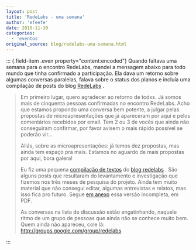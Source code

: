 ```yaml
---
layout: post
title: 'RedeLabs - uma semana'
author: 'efeefe'
date: 2010-11-30
categories:
  - 'eventos'
original_source: blog/redelabs-uma-semana.html
---
```


::: {.field-item .even property="content:encoded"}
Quando faltava uma semana para o encontro RedeLabs, mandei a mensagem abaixo para todo mundo que tinha confirmado a participação. Ela dava um retorno sobre algumas conversas paralelas, falava sobre o status dos planos e incluía uma compilação de posts do blog [RedeLabs](http://culturadigital.br/redelabs) .

> <div>
>
> Em primeiro lugar, quero agradecer ao retorno de todxs. Já somos mais de cinquenta pessoas confirmadas no encontro RedeLabs. Acho que estamos propondo uma conversa bem potente, a julgar pelas propostas de microapresentações que já apareceram por aqui e pelos comentários recebidos por email. Tem 2 ou 3 de vocês que ainda não conseguiram confirmar, por favor avisem o mais rápido possível se poderão vir\...
>
> </div>
>
> <div>
>
> Aliás, sobre as microapresentações: já temos dez propostas, mas ainda tem espaço pra mais. Estamos no aguardo de mais propostas por aqui, bora galera!
>
> </div>
>
> <div>
>
> Eu fiz uma pequena [compilação de textos](http://culturadigital.br/redelabs/files/2010/11/redelabs1.pdf) do [blog redelabs](http://culturadigital.br/redelabs) . São alguns posts que resultaram do levantamento e investigação que fizemos nos três meses de pesquisa do projeto. Ainda tem muito material que não consegui editar, algumas entrevistas e relatos, mas isso fica pro futuro. Segue [em anexo](http://culturadigital.br/redelabs/files/2010/11/redelabs1.pdf) essa versão incompleta, em PDF.
>
> </div>
>
> <div>
>
> As conversas na lista de discussão estão engatinhando, naquele ritmo de um grupo de pessoas que ainda não se conhece muito bem. Quem ainda não apareceu, cole lá: <http://groups.google.com/group/redelabs>
>
> </div>
:::
